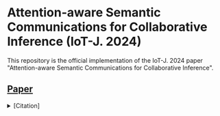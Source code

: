 # Attention-aware Semantic Communications for Collaborative Inference (IoT-J. 2024)

This repository is the official implementation of the IoT-J. 2024 paper "Attention-aware Semantic Communications for Collaborative Inference".

## [**Paper**](https://ieeexplore.ieee.org/document/10630703 "Attention-aware Semantic Communications for Collaborative Inference")
<details>
  <summary>[Citation]</summary>

  ```
  @ARTICLE{Im2024attention,
    author={Im, Jiwoong and Kwon, Nayoung and Park, Taewoo and Woo, Jiheon and Lee, Jaeho and Kim, Yongjune},
    journal={IEEE Internet of Things Journal}, 
    title={Attention-Aware Semantic Communications for Collaborative Inference}, 
    year={2024},
    month={August}
  }
  ```
</details>


## 
